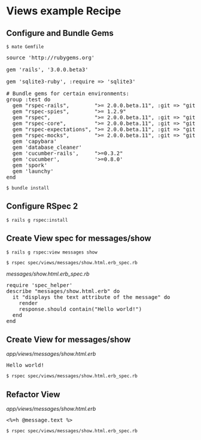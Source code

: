 # Views example Recipe #

## Configure and Bundle Gems ##

<code>$ mate Gemfile</code>
    
<pre>source 'http://rubygems.org'

gem 'rails', '3.0.0.beta3'

gem 'sqlite3-ruby', :require => 'sqlite3'

# Bundle gems for certain environments:
group :test do
  gem "rspec-rails",        ">= 2.0.0.beta.11", :git => "git://github.com/rspec/rspec-rails.git"
  gem "rspec-spies",        ">= 1.2.9"
  gem "rspec",              ">= 2.0.0.beta.11", :git => "git://github.com/rspec/rspec.git"
  gem "rspec-core",         ">= 2.0.0.beta.11", :git => "git://github.com/rspec/rspec-core.git"
  gem "rspec-expectations", ">= 2.0.0.beta.11", :git => "git://github.com/rspec/rspec-expectations.git"
  gem "rspec-mocks",        ">= 2.0.0.beta.11", :git => "git://github.com/rspec/rspec-mocks.git"
  gem 'capybara'
  gem 'database_cleaner'
  gem 'cucumber-rails',     ">=0.3.2"
  gem 'cucumber',           '>=0.8.0'
  gem 'spork'
  gem 'launchy'  
end
</pre>

<code>$ bundle install</code>

## Configure RSpec 2 ##

<code>$ rails g rspec:install</code>

## Create View spec for messages/show ##

<code>$ rails g rspec:view messages show</code>

<code>$ rspec spec/views/messages/show.html.erb_spec.rb </code>

*messages/show.html.erb_spec.rb*
<pre>require 'spec_helper'
describe "messages/show.html.erb" do
  it "displays the text attribute of the message" do
    render
    response.should contain("Hello world!")
  end
end 
</pre>

## Create View for messages/show ##

*app/views/messages/show.html.erb*
<pre>
Hello world!
</pre>

<code>$ rspec spec/views/messages/show.html.erb_spec.rb </code>

## Refactor View ##
                                                                  
*app/views/messages/show.html.erb*
<pre>
<%=h @message.text %>
</pre>

<code>$ rspec spec/views/messages/show.html.erb_spec.rb </code>



